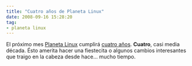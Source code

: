 ```yaml
---
title: "Cuatro años de Planeta Linux"
date: 2008-09-16 15:28:20
tag:
- planeta linux
---
```

El próximo mes [Planeta Linux](http://planetalinux.org) cumplirá [cuatro años](/blog/2004/10/12/planetalinux/). **Cuatro**, casi media década. Ésto amerita hacer una fiestecita o algunos cambios interesantes que traigo en la cabeza desde hace... mucho tiempo.
